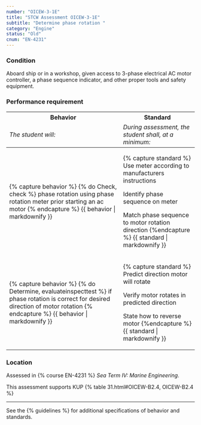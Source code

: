 ```yaml
---
number: "OICEW-3-1E"
title: "STCW Assessment OICEW-3-1E"
subtitle: "Determine phase rotation	"
category: "Engine"
status: "Old"
cnum: "EN-4231"
---
```

### Condition

Aboard ship or in a workshop, given access to 3-phase electrical AC motor controller, a phase sequence indicator, and other proper tools and safety equipment.

### Performance requirement 

<table width='100%' class='Guidelines'>
 <thead>
 <tr>
     <th class='thirty'>Behavior</th>
     <th class='seventy'>Standard</th>
 </tr>
 <tr>
     <td><em>The student will:</em></td>
     <td><em>During assessment, the student shall, at a minimum:</em></td>
 </tr>
 </thead>
 <tbody>
 

<tr><td>

{% capture behavior %}
{% do Check, check %} phase rotation using phase rotation meter prior starting an ac motor
{% endcapture %}
{{ behavior | markdownify }}

</td><td>

{% capture standard %}
Use meter according to manufacturers instructions

Identify phase sequence on meter

Match phase sequence to motor rotation direction
{%endcapture %}
{{ standard | markdownify }}

</td></tr>



<tr><td>

{% capture behavior %}
{% do Determine, evaluateinspecttest %} if phase rotation is correct for desired direction of motor rotation
{% endcapture %}
{{ behavior | markdownify }}

</td><td>

{% capture standard %}
Predict direction motor will rotate

Verify motor rotates in predicted direction

State how to reverse motor
{%endcapture %}
{{ standard | markdownify }}

</td></tr>



 </tbody>
 </table>

### Location

Assessed in  {% course  EN-4231 %}  *Sea Term IV: Marine Engineering*.

This assessment supports KUP {% table 31.html#OICEW-B2.4, OICEW-B2.4 %}

***



See the {% guidelines %} for additional specifications of behavior and standards.